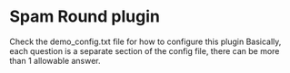 # Spam Round plugin

Check the demo_config.txt file for how to configure this plugin
Basically, each question is a separate section of the config file, there can be more than 1 allowable answer.

